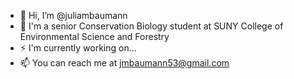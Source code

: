 - 👋 Hi, I’m @juliambaumann
- 🌱 I'm a senior Conservation Biology student at SUNY College of Environmental Science and Forestry
- ⚡ I'm currently working on...
- 📫 You can reach me at jmbaumann53@gmail.com


<!---
juliambaumann/juliambaumann is a ✨ special ✨ repository because its `README.md` (this file) appears on your GitHub profile.
You can click the Preview link to take a look at your changes.
--->
